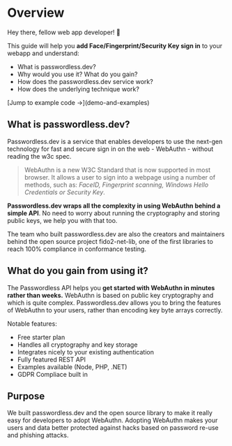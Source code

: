 
# Overview

Hey there, fellow web app developer! 👋

This guide will help you **add Face/Fingerprint/Security Key sign in** to your webapp and understand:

* What is passwordless.dev?
* Why would you use it? What do you gain?
* How does the passwordless.dev service work?
* How does the underlying technique work?

<PasswordlessDemo />
[Jump to example code →](demo-and-examples)

## What is passwordless.dev?

Passwordless.dev is a service that enables developers to use the next-gen technology for fast and secure sign in on the web - WebAuthn - without reading the w3c spec.

> WebAuthn is a new W3C Standard that is now supported in most browser. It allows a user to sign into a webpage using a number of methods, such as: *FaceID, Fingerprint scanning, Windows Hello Credentials or Security Key*.

**Passwordless.dev wraps all the complexity in using WebAuthn behind a simple API**. No need to worry about running the cryptography and storing public keys, we help you with that too.

The team who built passwordless.dev are also the creators and maintainers behind the open source project fido2-net-lib, one of the first libraries to reach 100% compliance in conformance testing.

## What do you gain from using it?

The Passwordless API helps you **get started with WebAuthn in minutes rather than weeks.**
WebAuthn is based on public key cryptography and which is quite complex. Passwordless.dev allows you to bring the features of WebAuthn to your users, rather than encoding key byte arrays correctly.

Notable features:

* Free starter plan
* Handles all cryptography and key storage
* Integrates nicely to your existing authentication
* Fully featured REST API
* Examples available (Node, PHP, .NET)
* GDPR Compliace built in

## Purpose

We built passwordless.dev and the open source library to make it really easy for developers to adopt WebAuthn. Adopting WebAuthn makes your users and data better protected against hacks based on password re-use and phishing attacks.